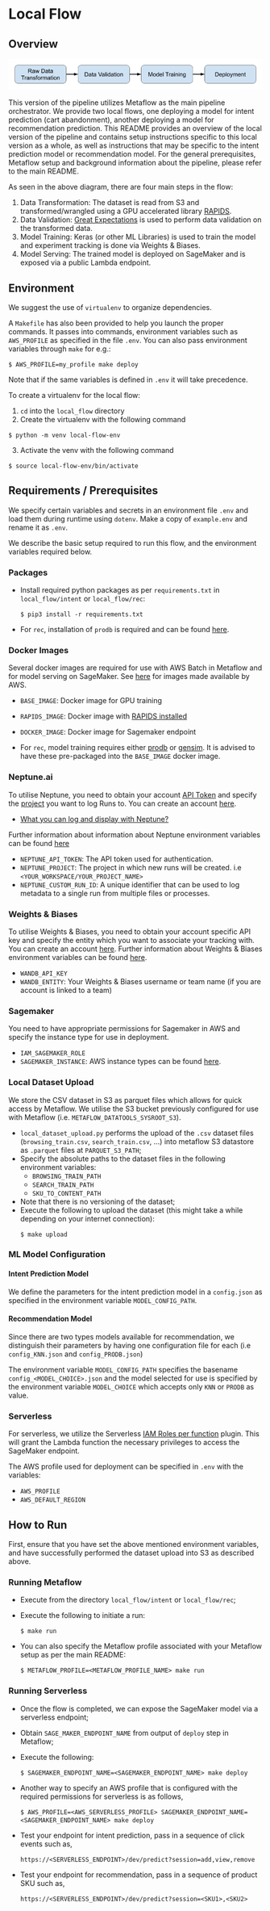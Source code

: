 # Local Flow


## Overview

![local_flow_diagram](imgs/local_flow.png)

This version of the pipeline utilizes Metaflow as the main pipeline orchestrator.
We provide two local flows, one deploying a model for intent prediction (cart abandonment), another deploying a model for recommendation prediction.
This README provides an overview of the local version of the pipeline and contains setup instructions specific to this local version as a whole,
as well as instructions that may be specific to the intent prediction model or recommendation model.
For the general prerequisites, Metaflow setup and background information about the pipeline, please refer to the main README.


As seen in the above diagram, there are four main steps in the flow:

1. Data Transformation: The dataset is read from S3 and transformed/wrangled using a GPU accelerated library [RAPIDS](https://rapids.ai/).
2. Data Validation: [Great Expectations](https://greatexpectations.io/) is used to perform data validation on the transformed data.
3. Model Training: Keras (or other ML Libraries) is used to train the model and experiment tracking is done via Weights & Biases.
4. Model Serving: The trained model is deployed on SageMaker and is exposed via a public Lambda endpoint.

[comment]: <> (   Gantry is used here for model monitoring.)

## Environment

We suggest the use of `virtualenv` to organize dependencies.

A `Makefile` has also been provided to help you launch the proper commands. It passes into commands, environment variables
such as `AWS_PROFILE` as specified in the file `.env`. You can also pass environment variables through `make` for e.g.:

  ```
  $ AWS_PROFILE=my_profile make deploy
  ```

Note that if the same variables is defined in `.env` it will take precedence.

To create a virtualenv for the local flow:

1. `cd` into the `local_flow` directory
2. Create the virtualenv with the following command

  ```
  $ python -m venv local-flow-env
  ```
3. Activate the venv with the following command

  ```
  $ source local-flow-env/bin/activate
  ```

## Requirements / Prerequisites

We specify certain variables and secrets in an environment file `.env` and load them
during runtime using `dotenv`. Make a copy of `example.env` and rename it as `.env`.

We describe the basic setup required to run this flow, and the environment variables required below.

### Packages

- Install required python packages as per `requirements.txt` in `local_flow/intent` or `local_flow/rec`:
  ```
  $ pip3 install -r requirements.txt
  ```
- For `rec`, installation of `prodb` is required and can be found [here](https://github.com/vinid/prodb).

[comment]: <> (- Install Gantry as per the gantry [guide]&#40;https://docs.gantry.io/en/latest/how-to/installation.html&#41;.)

### Docker Images

Several docker images are required for use with AWS Batch in Metaflow and
for model serving on SageMaker. See [here](https://github.com/aws/deep-learning-containers/blob/master/available_images.md)
for images made available by AWS.

- `BASE_IMAGE`: Docker image for GPU training
- `RAPIDS_IMAGE`: Docker image with [RAPIDS installed](https://rapids.ai/start.html#get-rapids)
- `DOCKER_IMAGE`: Docker image for Sagemaker endpoint


- For `rec`, model training requires either [prodb](https://github.com/vinid/prodb) or [gensim](https://radimrehurek.com/gensim/).
It is advised to have these pre-packaged into the `BASE_IMAGE` docker image.

### Neptune.ai 
To utilise Neptune, you need to obtain your account [API Token](https://docs.neptune.ai/getting-started/installation#authentication-neptune-api-token) and specify the [project](https://docs.neptune.ai/getting-started/installation#setting-the-project-name) you want to log Runs to. You can create an account [here](https://app.neptune.ai/register/).

-  [What you can log and display with Neptune?](https://docs.neptune.ai/you-should-know/what-can-you-log-and-display)

Further information about information about Neptune environment variables can be found [here](https://docs.neptune.ai/api-reference/environment-variables)

- `NEPTUNE_API_TOKEN`: The API token used for authentication.
- `NEPTUNE_PROJECT`: The project in which new runs will be created. i.e `<YOUR_WORKSPACE/YOUR_PROJECT_NAME>`
- `NEPTUNE_CUSTOM_RUN_ID`: A unique identifier that can be used to log metadata to a single run from multiple files or processes.

### Weights & Biases

To utilise Weights & Biases, you need to obtain your account specific API key and specify the entity which you
want to associate your tracking with. You can create an account [here](https://app.wandb.ai/login?signup=true).
Further information about Weights & Biases environment variables can be found
[here](https://docs.wandb.ai/guides/track/advanced/environment-variables).

- `WANDB_API_KEY`
- `WANDB_ENTITY`: Your Weights & Biases username or team name (if you are account is linked to a team)

### Sagemaker

You need to have appropriate permissions for Sagemaker in AWS and specify the instance type for use in deployment.
  - `IAM_SAGEMAKER_ROLE`
  - `SAGEMAKER_INSTANCE`: AWS instance types can be found [here](https://aws.amazon.com/ec2/instance-types/).

### Local Dataset Upload

We store the CSV dataset in S3 as parquet files which allows for quick access by Metaflow. We utilise the S3 bucket previously
configured for use with Metaflow (i.e. `METAFLOW_DATATOOLS_SYSROOT_S3`).

- `local_dataset_upload.py` performs the upload of the `.csv` dataset files
  (`browsing_train.csv`, `search_train.csv`, ...) into metaflow S3
  datastore as `.parquet` files at `PARQUET_S3_PATH`;
- Specify the absolute paths to the dataset files in the following environment variables:
    - `BROWSING_TRAIN_PATH`
    - `SEARCH_TRAIN_PATH`
    - `SKU_TO_CONTENT_PATH`
- Note that there is no versioning of the dataset;
- Execute the following to upload the dataset (this might take a while depending
  on your internet connection):
  ```
  $ make upload
  ```

### ML Model Configuration

#### Intent Prediction Model
We define the parameters for the intent prediction model in a `config.json` as specified in
the environment variable `MODEL_CONFIG_PATH`.

#### Recommendation Model
Since there are two types models available for recommendation, we distinguish their parameters by having one
configuration file for each (i.e `config_KNN.json` and `config_PRODB.json`)

The environment variable `MODEL_CONFIG_PATH` specifies the basename `config_<MODEL_CHOICE>.json` and the model selected for
use is specified by the environment variable `MODEL_CHOICE` which accepts only `KNN` or `PRODB` as value.

### Serverless

For serverless, we utilize the Serverless [IAM Roles per function](https://www.serverless.com/plugins/serverless-iam-roles-per-function)
plugin. This will grant the Lambda function the necessary privileges to access the SageMaker endpoint.

The AWS profile used for deployment can be specified in `.env` with the variables:
- `AWS_PROFILE`
- `AWS_DEFAULT_REGION`


## How to Run

First, ensure that you have set the above mentioned environment variables, and have successfully
performed the dataset upload into S3 as described above.

### Running Metaflow

- Execute from the directory `local_flow/intent` or `local_flow/rec`;
- Execute the following to initiate a run:

  ```
  $ make run
  ```
- You can also specify the Metaflow profile associated with your Metaflow setup as per the main README:

  ```
  $ METAFLOW_PROFILE=<METAFLOW_PROFILE_NAME> make run
  ```

### Running Serverless
-  Once the flow is completed, we can expose the SageMaker model via a serverless endpoint;
-  Obtain `SAGE_MAKER_ENDPOINT_NAME` from output of `deploy` step in Metaflow;
-  Execute the following:
    ```
    $ SAGEMAKER_ENDPOINT_NAME=<SAGEMAKER_ENDPOINT_NAME> make deploy
    ```
- Another way to specify an AWS profile that is configured with the required permissions for serverless is as follows,
  ```
  $ AWS_PROFILE=<AWS_SERVERLESS_PROFILE> SAGEMAKER_ENDPOINT_NAME=<SAGEMAKER_ENDPOINT_NAME> make deploy
  ```


- Test your endpoint for intent prediction, pass in a sequence of click events such as,
  ```
  https://<SERVERLESS_ENDPOINT>/dev/predict?session=add,view,remove
  ```

- Test your endpoint for recommendation, pass in a sequence of product SKU such as,
  ```
  https://<SERVERLESS_ENDPOINT>/dev/predict?session=<SKU1>,<SKU2>
  ```

